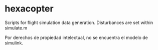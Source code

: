 # hexacopter
Scripts for flight simulation data generation.
Disturbances are set within simulate.m

Por derechos de propiedad intelectual, no se encuentra el modelo de simulink.
